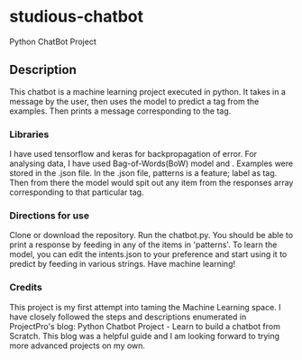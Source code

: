 # studious-chatbot
Python ChatBot Project
## Description
This chatbot is a machine learning project executed in python. It takes in a message by the user, then uses the model to predict a tag from the examples. Then prints a message corresponding to the tag.

### Libraries 
I have used tensorflow and keras for backpropagation of error. For analysing data, I have used Bag-of-Words(BoW) model and . Examples were stored in the .json file. In the .json file, patterns is a feature; label as tag. Then from there the model would spit out any item from the responses array corresponding to that particular tag.

### Directions for use
Clone or download the repository. Run the chatbot.py. You should be able to print a response by feeding in any of the items in 'patterns'. To learn the model, you can edit the intents.json to your preference and start using it to predict by feeding in various strings. Have machine learning!

### Credits
This project is my first attempt into taming the Machine Learning space. I have closely followed the steps and descriptions enumerated in ProjectPro's blog: Python Chatbot Project - Learn to build a chatbot from Scratch. This blog was a helpful guide and I am looking forward to trying more advanced projects on my own.
